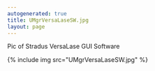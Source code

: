 ```yaml
---
autogenerated: true
title: UMgrVersaLaseSW.jpg
layout: page
---
```


Pic of Stradus VersaLase GUI Software

{% include img src="UMgrVersaLaseSW.jpg" %}

